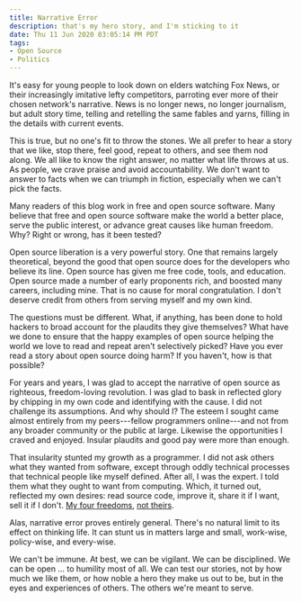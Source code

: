 ```yaml
---
title: Narrative Error
description: that's my hero story, and I'm sticking to it
date: Thu 11 Jun 2020 03:05:14 PM PDT
tags:
- Open Source
- Politics
---
```


It's easy for young people to look down on elders watching Fox News, or their increasingly imitative lefty competitors, parroting ever more of their chosen network's narrative.  News is no longer news, no longer journalism, but adult story time, telling and retelling the same fables and yarns, filling in the details with current events.

This is true, but no one's fit to throw the stones.  We all prefer to hear a story that we like, stop there, feel good, repeat to others, and see them nod along.  We all like to know the right answer, no matter what life throws at us.  As people, we crave praise and avoid accountability.  We don't want to answer to facts when we can triumph in fiction, especially when we can't pick the facts.

Many readers of this blog work in free and open source software.  Many believe that free and open source software make the world a better place, serve the public interest, or advance great causes like human freedom.  Why?  Right or wrong, has it been tested?

Open source liberation is a very powerful story.  One that remains largely theoretical, beyond the good that open source does for the developers who believe its line.  Open source has given me free code, tools, and education.  Open source made a number of early proponents rich, and boosted many careers, including mine.  That is no cause for moral congratulation.  I don't deserve credit from others from serving myself and my own kind.

The questions must be different.  What, if anything, has been done to hold hackers to broad account for the plaudits they give themselves?  What have we done to ensure that the happy examples of open source helping the world we love to read and repeat aren't selectively picked?  Have you ever read a story about open source doing harm?  If you haven't, how is that possible?

For years and years, I was glad to accept the narrative of open source as righteous, freedom-loving revolution.  I was glad to bask in reflected glory by chipping in my own code and identifying with the cause.  I did not challenge its assumptions.  And why should I?  The esteem I sought came almost entirely from my peers---fellow programmers online---and not from any broader community or the public at large.  Likewise the opportunities I craved and enjoyed.  Insular plaudits and good pay were more than enough.

That insularity stunted my growth as a programmer.  I did not ask others what they wanted from software, except through oddly technical processes that technical people like myself defined.  After all, I was the expert.  I told them what they ought to want from computing.  Which, it turned out, reflected my own desires: read source code, improve it, share it if I want, sell it if I don't.  [My four freedoms](https://www.gnu.org/philosophy/free-sw.html), [not theirs](https://en.wikipedia.org/wiki/Four_Freedoms).

Alas, narrative error proves entirely general.  There's no natural limit to its effect on thinking life.  It can stunt us in matters large and small, work-wise, policy-wise, and every-wise.

We can't be immune.  At best, we can be vigilant.  We can be disciplined.  We can be open ... to humility most of all.  We can test our stories, not by how much we like them, or how noble a hero they make us out to be, but in the eyes and experiences of others.  The others we're meant to serve.
